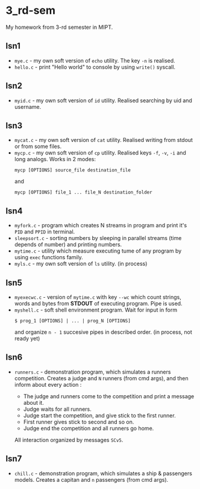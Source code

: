 # 3_rd-sem
My homework from 3-rd semester in MIPT.

## lsn1

* ```mye.c``` - my own soft version of ```echo``` utility. The key ```-n``` is realised.
* ```hello.c``` - print "Hello world" to console by using ```write()``` syscall.

## lsn2

* ```myid.c``` - my own soft version of ``` id ``` utility. Realised searching by uid and username.

## lsn3

* ```mycat.c``` - my own soft version of ```cat``` utility. Realised writing from stdout or from some files. 
* ```mycp.c``` - my own soft version of ```cp``` utility. Realised keys ```-f```, ```-v```, ```-i``` and long analogs. Works in 2 modes:
  ```
  mycp [OPTIONS] source_file destination_file
  ```
  and
  ```
  mycp [OPTIONS] file_1 ... file_N destination_folder
  ```

## lsn4

* ```myfork.c``` - program which creates N streams in program and print it's ```PID``` and ```PPID``` in terminal.
* ```sleepsort.c``` - sorting numbers by sleeping in parallel streams (time depends of number) and printing numbers.
* ```mytime.c``` - utility which measure executing tume of any program by using ```exec``` functions family.
* ```myls.c``` - my own soft version of ```ls``` utility. (in process)

## lsn5

* ```myexecwc.c``` - version of ```mytime.c``` with key ```--wc``` which count strings, words and bytes from **STDOUT** of executing program. Pipe is used.
* ```myshell.c``` - soft shell environment program. Wait for input in form 
  ```
  $ prog_1 [OPTIONS] | ... | prog_N [OPTIONS]
  ```
  and organize ```n - 1``` succesive pipes in described order. (in process, not ready yet)

## lsn6

* ```runners.c``` - demonstration program, which simulates a runners competition. Creates a judge and ```N``` runners (from cmd args), and then inform about every action : 
  * The judge and runners come to the competition and print a message about it.
  * Judge waits for all runners.
  * Judge start the competition, and give stick to the first runner.
  * First runner gives stick to second and so on. 
  * Judge end the competition and all runners go home.

  All interaction organized by messages ```SCv5```.

## lsn7

* ```chill.c``` - demonstration program, which simulates a ship & passengers models. Creates a capitan and ```n``` passengers (from cmd args).
